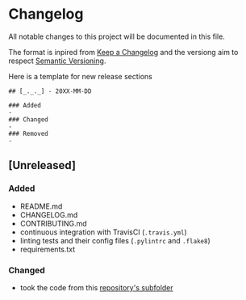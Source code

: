 # Changelog
All notable changes to this project will be documented in this file.

The format is inpired from [Keep a Changelog](http://keepachangelog.com/en/1.0.0/)
and the versiong aim to respect [Semantic Versioning](http://semver.org/spec/v2.0.0.html).

Here is a template for new release sections

```
## [_._._] - 20XX-MM-DD

### Added
-
### Changed
-
### Removed
-
```
## [Unreleased]

### Added
- README.md
- CHANGELOG.md
- CONTRIBUTING.md
- continuous integration with TravisCI (`.travis.yml`)
- linting tests and their config files (`.pylintrc` and `.flake8`)
- requirements.txt


### Changed
- took the code from this [repository's subfolder](https://github.com/OpenEnergyPlatform/data-preprocessing/tree/master/data-import/bnetza_mastr)


